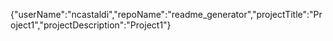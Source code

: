 {"userName":"ncastaldi","repoName":"readme_generator","projectTitle":"Project1","projectDescription":"Project1"}